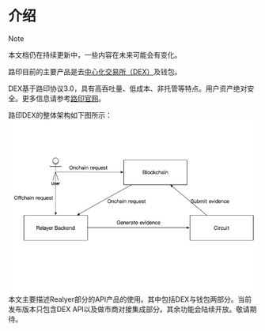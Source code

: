 # 介绍

> [!Note]
> 本文档仍在持续更新中，一些内容在未来可能会有变化。

路印目前的主要产品是去[中心化交易所（DEX）](https://www.loopring.io)及钱包。

DEX基于路印协议3.0，具有高吞吐量、低成本、非托管等特点。用户资产绝对安全。更多信息请参考[路印官网](https://loopring.org/)。

路印DEX的整体架构如下图所示：
![路印DEX架构](./images/loopring_overview.png "路印DEX架构")
本文主要描述Realyer部分的API产品的使用。其中包括DEX与钱包两部分。当前发布版本只包含DEX API以及做市商对接集成部分。其余功能会陆续开放。敬请期待。
